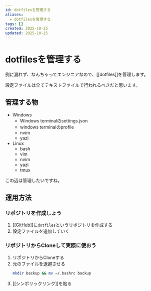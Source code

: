 ```yaml
---
id: dotfilesを管理する
aliases:
  - dotfilesを管理する
tags: []
created: 2025-10-25
updated: 2025-10-25
---
```

# dotfilesを管理する

例に漏れず、なんちゃってエンジニアなので、[[dotfiles]]を管理します。

設定ファイルは全てテキストファイルで行われるべきだと思います。

 ## 管理する物

 - Windows
    - Windows terminalのsettings.json
    - windows terminalのprofile
    - nvim
    - yazi
- Linux
    - bash
    - vim
    - nvim
    - yazi
    - tmux

この辺は管理したいですね。

## 運用方法

### リポジトリを作成しょう
1. [[GitHub]]に`dotfiles`というリポジトリを作成する
2. 設定ファイルを追加していく

### リポジトリからCloneして実際に使おう

1. リポジトリからCloneする
2. 元のファイルを退避させる
    ```bash
    mkdir backup && mv ~/.bashrc backup
    ```
3. [[シンボリックリンク]]を貼る



